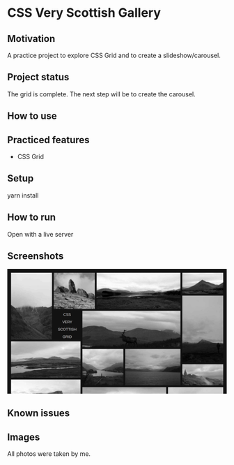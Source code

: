 # CSS Very Scottish Gallery

## Motivation
A practice project to explore CSS Grid and to create a slideshow/carousel.

## Project status
The grid is complete.
The next step will be to create the carousel.

## How to use


## Practiced features
- CSS Grid

## Setup
yarn install

## How to run
Open with a live server

## Screenshots

![alt text](./screenshots/home.jpeg?raw=true)

## Known issues

## Images
All photos were taken by me.
